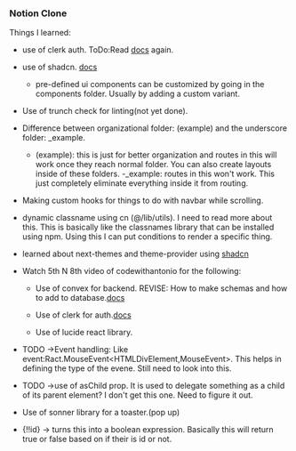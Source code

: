 ### Notion Clone

Things I learned:

- use of clerk auth. ToDo:Read [docs](https://clerk.com/docs) again.

- use of shadcn. [docs](https://ui.shadcn.com/docs)
    - pre-defined ui components can be customized by going in the components folder. Usually by adding a custom variant.

- Use of trunch check for linting(not yet done).

- Difference between organizational folder: (example) and the underscore folder: _example.
    - (example): this is just for better organization and routes in this will work once they reach normal folder. You can also create layouts inside of these folders.
    -_example: routes in this won't work. This just completely eliminate everything inside it from routing.

- Making custom hooks for things to do with navbar while scrolling.

- dynamic classname using cn (@/lib/utils). I need to read more about this. This is basically like the classnames library that can be installed using npm. Using this I can put conditions to render a specific thing.

- learned about next-themes and theme-provider using [shadcn](https://ui.shadcn.com/docs)

- Watch 5th N 8th video of codewithantonio for the following:
    - Use of convex for backend. REVISE: How to make schemas and how to add to database.[docs](https://docs.convex.dev/home)

    - Use of clerk for auth.[docs](https://clerk.com/docs)

    - Use of lucide react library.

- TODO ->Event handling: Like event:Ract.MouseEvent<HTMLDivElement,MouseEvent>. This helps in defining the type of the evene. Still need to look into this.

- TODO ->use of asChild prop. It is used to delegate something as a child of its parent element? I don't get this one. Need to figure it out.

- Use of sonner library for a toaster.(pop up)

- {!!id} -> turns this into a boolean expression. Basically this will return true or false based on if their is id or not.